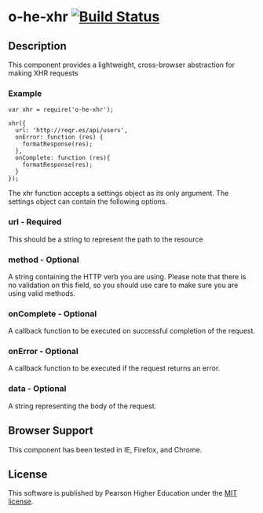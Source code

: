 # o-he-xhr [![Build Status](https://travis-ci.org/jumolis/o-he-xhr.svg)](https://travis-ci.org/jumolis/o-he-xhr)

## Description

This component provides a lightweight, cross-browser abstraction for making XHR requests

### Example

```
var xhr = require('o-he-xhr');

xhr({
  url: 'http://reqr.es/api/users',
  onError: function (res) {
    formatResponse(res);
  },
  onComplete: function (res){
    formatResponse(res);
  }
});

```


The xhr function accepts a settings object as its only argument.  The settings object can contain the following options.

### url - Required

This should be a string to represent the path to the resource

### method - Optional

A string containing the HTTP verb you are using.  Please note that there is no validation on this field, so you should use care to make sure you are using valid methods.

### onComplete - Optional

A callback function to be executed on successful completion of the request.

### onError - Optional

A callback function to be executed if the request returns an error.

### data - Optional

A string representing the body of the request.

## Browser Support

This component has been tested in IE, Firefox, and Chrome.

## License

This software is published by Pearson Higher Education under the [MIT license](http://opensource.org/licenses/MIT).
